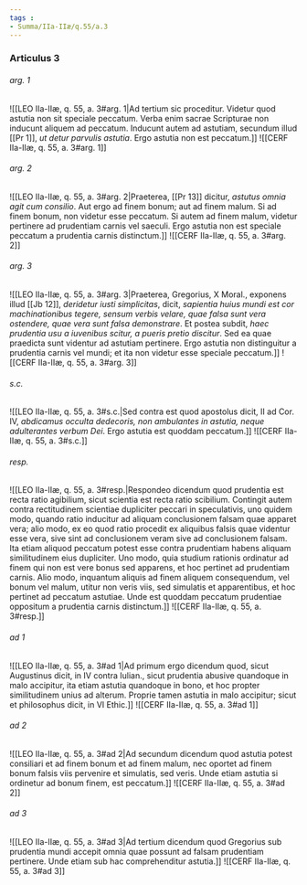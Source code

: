 ```yaml
---
tags : 
- Summa/IIa-IIæ/q.55/a.3
---
```


### Articulus 3

###### arg. 1
![[LEO IIa-IIæ, q. 55, a. 3#arg. 1|Ad tertium sic proceditur. Videtur quod astutia non sit speciale peccatum. Verba enim sacrae Scripturae non inducunt aliquem ad peccatum. Inducunt autem ad astutiam, secundum illud [[Pr 1]], *ut detur parvulis astutia*. Ergo astutia non est peccatum.]]
![[CERF IIa-IIæ, q. 55, a. 3#arg. 1]]

###### arg. 2
![[LEO IIa-IIæ, q. 55, a. 3#arg. 2|Praeterea, [[Pr 13]] dicitur, *astutus omnia agit cum consilio*. Aut ergo ad finem bonum; aut ad finem malum. Si ad finem bonum, non videtur esse peccatum. Si autem ad finem malum, videtur pertinere ad prudentiam carnis vel saeculi. Ergo astutia non est speciale peccatum a prudentia carnis distinctum.]]
![[CERF IIa-IIæ, q. 55, a. 3#arg. 2]]

###### arg. 3
![[LEO IIa-IIæ, q. 55, a. 3#arg. 3|Praeterea, Gregorius, X Moral., exponens illud [[Jb 12]], *deridetur iusti simplicitas*, dicit, *sapientia huius mundi est cor machinationibus tegere, sensum verbis velare, quae falsa sunt vera ostendere, quae vera sunt falsa demonstrare*. Et postea subdit, *haec prudentia usu a iuvenibus scitur, a pueris pretio discitur*. Sed ea quae praedicta sunt videntur ad astutiam pertinere. Ergo astutia non distinguitur a prudentia carnis vel mundi; et ita non videtur esse speciale peccatum.]]
![[CERF IIa-IIæ, q. 55, a. 3#arg. 3]]

###### s.c.
![[LEO IIa-IIæ, q. 55, a. 3#s.c.|Sed contra est quod apostolus dicit, II ad Cor. IV, *abdicamus occulta dedecoris, non ambulantes in astutia, neque adulterantes verbum Dei*. Ergo astutia est quoddam peccatum.]]
![[CERF IIa-IIæ, q. 55, a. 3#s.c.]]

###### resp.
![[LEO IIa-IIæ, q. 55, a. 3#resp.|Respondeo dicendum quod prudentia est recta ratio agibilium, sicut scientia est recta ratio scibilium. Contingit autem contra rectitudinem scientiae dupliciter peccari in speculativis, uno quidem modo, quando ratio inducitur ad aliquam conclusionem falsam quae apparet vera; alio modo, ex eo quod ratio procedit ex aliquibus falsis quae videntur esse vera, sive sint ad conclusionem veram sive ad conclusionem falsam. Ita etiam aliquod peccatum potest esse contra prudentiam habens aliquam similitudinem eius dupliciter. Uno modo, quia studium rationis ordinatur ad finem qui non est vere bonus sed apparens, et hoc pertinet ad prudentiam carnis. Alio modo, inquantum aliquis ad finem aliquem consequendum, vel bonum vel malum, utitur non veris viis, sed simulatis et apparentibus, et hoc pertinet ad peccatum astutiae. Unde est quoddam peccatum prudentiae oppositum a prudentia carnis distinctum.]]
![[CERF IIa-IIæ, q. 55, a. 3#resp.]]

###### ad 1
![[LEO IIa-IIæ, q. 55, a. 3#ad 1|Ad primum ergo dicendum quod, sicut Augustinus dicit, in IV contra Iulian., sicut prudentia abusive quandoque in malo accipitur, ita etiam astutia quandoque in bono, et hoc propter similitudinem unius ad alterum. Proprie tamen astutia in malo accipitur; sicut et philosophus dicit, in VI Ethic.]]
![[CERF IIa-IIæ, q. 55, a. 3#ad 1]]

###### ad 2
![[LEO IIa-IIæ, q. 55, a. 3#ad 2|Ad secundum dicendum quod astutia potest consiliari et ad finem bonum et ad finem malum, nec oportet ad finem bonum falsis viis pervenire et simulatis, sed veris. Unde etiam astutia si ordinetur ad bonum finem, est peccatum.]]
![[CERF IIa-IIæ, q. 55, a. 3#ad 2]]

###### ad 3
![[LEO IIa-IIæ, q. 55, a. 3#ad 3|Ad tertium dicendum quod Gregorius sub prudentia mundi accepit omnia quae possunt ad falsam prudentiam pertinere. Unde etiam sub hac comprehenditur astutia.]]
![[CERF IIa-IIæ, q. 55, a. 3#ad 3]]

